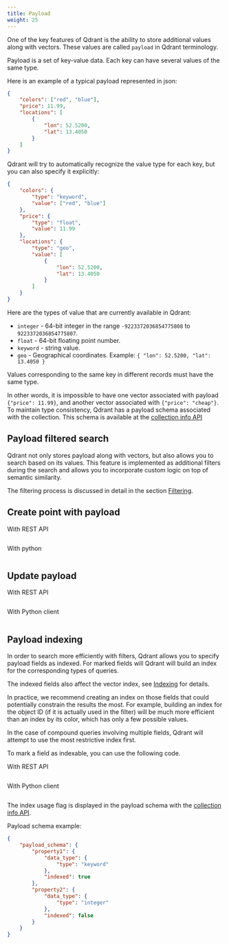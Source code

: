 ```yaml
---
title: Payload
weight: 25
---
```


One of the key features of Qdrant is the ability to store additional values along with vectors.
These values are called `payload` in Qdrant terminology.

Payload is a set of key-value data. Each key can have several values of the same type.

Here is an example of a typical payload represented in json:

```json
{
    "colors": ["red", "blue"],
    "price": 11.99,
    "locations": [
        {
            "lon": 52.5200, 
            "lat": 13.4050
        }
    ]
}
```

Qdrant will try to automatically recognize the value type for each key, but you can also specify it explicitly:

```json
{
    "colors": {
        "type": "keyword",
        "value": ["red", "blue"] 
    },
    "price": {
        "type": "float",
        "value": 11.99
    },
    "locations": {
        "type": "geo",
        "value": [
            {
                "lon": 52.5200, 
                "lat": 13.4050
            }
        ]
    }
}
```

Here are the types of value that are currently available in Qdrant:

* `integer` - 64-bit integer in the range `-9223372036854775808` to `9223372036854775807`.
* `float` - 64-bit floating point number.
* `keyword` - string value.
* `geo` - Geographical coordinates. Example: `{ "lon": 52.5200, "lat": 13.4050 }`

Values corresponding to the same key in different records must have the same type.

In other words, it is impossible to have one vector associated with payload `{"price": 11.99}`, and another vector associated with `{"price": "cheap"}`.
To maintain type consistency, Qdrant has a payload schema associated with the collection.
This schema is available at the [collection info API](https://qdrant.github.io/qdrant/redoc/index.html#operation/get_collection)

## Payload filtered search

Qdrant not only stores payload along with vectors, but also allows you to search based on its values.
This feature is implemented as additional filters during the search and allows you to incorporate custom logic on top of semantic similarity.

The filtering process is discussed in detail in the section [Filtering](../filtering).


## Create point with payload

With REST API

```bash
```

With python

```python
```

## Update payload

With REST API

```bash
```

With Python client

```python
```

## Payload indexing

In order to search more efficiently with filters, Qdrant allows you to specify payload fields as indexed.
For marked fields will Qdrant will build an index for the corresponding types of queries.

The indexed fields also affect the vector index, see [Indexing](../indexing) for details.

In practice, we recommend creating an index on those fields that could potentially constrain the results the most.
For example, building an index for the object ID (if it is actually used in the filter) will be much more efficient than an index by its color, which has only a few possible values.

In the case of compound queries involving multiple fields, Qdrant will attempt to use the most restrictive index first.

To mark a field as indexable, you can use the following code.

With REST API

```json
```

With Python client

```python
```

The index usage flag is displayed in the payload schema with the [collection info API](https://qdrant.github.io/qdrant/redoc/index.html#operation/get_collection).

Payload schema example:

```json
{
    "payload_schema": {
        "property1": {
            "data_type": {
                "type": "keyword"
            },
            "indexed": true
        },
        "property2": {
            "data_type": {
                "type": "integer"
            },
            "indexed": false
        }
    }
}
```
